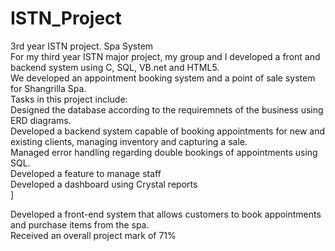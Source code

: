 # ISTN_Project
3rd year ISTN project. Spa System <br />
For my third year ISTN major project, my group and I developed a front and backend system using C, SQL, VB.net and HTML5.<br />
We developed an appointment booking system and a point of sale system for Shangrilla Spa.<br />
Tasks in this project include:<br />
Designed the database according to the requiremnets of the business using ERD diagrams.<br />
Developed a backend system capable of booking appointments for new and existing clients, managing inventory and capturing a sale.<br />
Managed error handling regarding double bookings of appointments using SQL.<br />
Developed a feature to manage staff<br />
Developed a dashboard using Crystal reports<br />]

Developed a front-end system that allows customers to book appointments and purchase items from the spa.<br />
Received an overall project mark of 71% <br />
